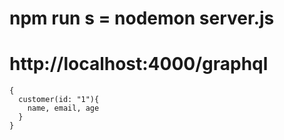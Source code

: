 # npm run s = nodemon server.js

# http://localhost:4000/graphql

```
{
  customer(id: "1"){
    name, email, age
  }
}
```
